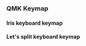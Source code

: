 ### QMK Keymap

#### Iris keyboard keymap
[](./image/iris_keymap.png)


#### Let's split keyboard keymap
[](./image/lets_split_keymap.png)
